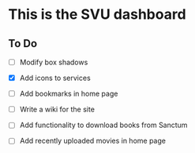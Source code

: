 # This is the SVU dashboard

## To Do 

- [ ] Modify box shadows 
- [x] Add icons to services
- [ ] Add bookmarks in home page 
- [ ] Write a wiki for the site 
- [ ] Add functionality to download books from Sanctum
- [ ] Add recently uploaded movies in home page 

